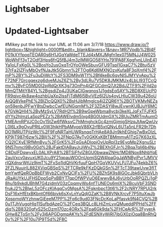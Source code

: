 # Lightsaber
# Updated-Lightsaber
#Mikey put the link to our UML at 11:06 am 3/7/18
https://www.draw.io/?lightbox=1&highlight=0000ff&edit=_blank&layers=1&nav=1#R7Vpdb%2BI4FP01kXYfpoqTEOAR0s6H1JGqYaWdeTTEJd4xMXJMgfn1ex075MNJJ4W025WoWhFf3yT2Odf3Hps6frQ5fBJ4m3zlMWGO58YHx791PA8FXggfynLUlnE41Ya1oLFxKg0L%2BosYo2usOxqTrOYoOWeSbuvGFU9TspI1GxaC7%2Btuj5zV37rFa2IZFivMbOvfNJaJtk5Gbmn%2FTOg6Kd6MXNOzxKufa8F3qXmf4%2FmP%2BY%2Fu3uDiWcY%2FS3DM9xWTf%2Bf4keBc6qvNISJMYVvApu%2F72NF7Grcgqexzg6dveMJsZ6Z%2By3dLRu7V5DK8JMKMUx4LbLI93TCcQmv%2ByFO5MD0I2pjRdQrXK3g73OnPn4iQFGCdmQ7Jt2BdJZTF9%2FjId2qMmQTMitY84YL%2BgsdiZp4J3UKaCIGwqnos1J1gdsEqSAY%2BD8XEUcP0FR9qjvc4k8aw4ozhbUaXp2lssFjTdM6l5BvjVEz6I2Us4oyLHIuCW39u426oUAiQQ8VkePhE%2BIZIcQQX0%2BsHJibMmglcs4j2ZQR6Y%2BOTVKMvNEZson59enbJPFwY8tsDwbcCwfEUNGqmM%2F3ZDASYl8wJEvwnKUBJuY6MCk7GVAQHI4%2ByMzSyLV7RdH2f%2B9wGpeWbma8ycbj3keXLJqFxTFJFK5dYYs2hImzLaSpzPEZz%2BAWEIvdm5Ixg4BG0UdmGX%2BUuZMRTmAumOYMEAmRPVJC0cOv15tZw6fWksvC7hMmghckGc4zmjGjmigSHzqJtAwQwUvL0l6Lx9gOyuPRtLv0W3hjkHPbAMyopV88X2rfB5xtQNvL6UTa5nLFR29r7DhDO1MRUTPjIzWc1%2F9FqNRTaHUWRsnqqTrHAe8A9Jn9khEGhig7wBxOIzLKP9jT987r6zw%2BlIj%2F%2FNpG7AyTy0GKKxKBtTBMmmvA1TzG7K63zXLCQ2ICXyE1RfMmByu%2FGrK5%2FqGsADlopjOvUpRpl3z9EyqMp2XgnuSLt9N57nmcI9By0Gd%2BJFaktDlABayJrJjWvZ%2BEXhGFJn%2Bqa7qIi6b4NuC8DsIFDqwyxEL0ALXPrA8%2BTSiFfvIZ8GU0bwawZNHc1MD8Nox8NhbYqE2auVxcv0avuxUK0Jcu9Y21qpauWOOnUpmjSQW4lpaGgJaWNByiPvr1JMVVrIQXdnsrWtUz9jmT%2FxSq1ldQhVKrfuuFQpH7GqVKUVyLPJ7JFu74ekbZ6%2FZLNuuirlL882XViqGBSpS%2FTCRe9kFKzDQkGSn%2FTcT39tawUvw3fITbmYwtfQeROpBbEFWyb2CxNvQClFs%2FU%2BZhSK9s8lGOcJbk6QbrbVLhJRaAUYkUJFHSDpp5pPxBBYT7qpOfWPVuO6EwwvB4J6yUrbOoRPQZLj1gP8hu1b9xkdUBhM7G4zjdmV03zCpqmyWs4nfTUNEOs6mlX%2BcuVbF3SNDfrukJ2%2BlwL5zOFczKIAgqCy0MgsA%2Fqknbpc13tl6%2F2cNRY7RPUj2rkDsF16xHfEtxBKbntOf66bivk6sXyLnYuQdjGZaK%2B8VNkXrcvF7P5ltuXwJbXqspmqWYzhnwGiEeeM7PP%2Fq6c9ud03FNcDcKpLaPfasvk9N4CVQ%2B0u1TJhVugoHlq11SufbdAzeO%2FCeq3BQLc8LHiZmLyxQMueddPPHd%2FFdiq%2B8320qfvS25cDzm170zc4ORx%2Fpa6Gk9da%2FHCeArR%2FyyerAGHw8ZToSn%2Fy3j6APGDgmpAKYs%2FdESNXyWiRl7jbGX0ziOqa8BnRhQ0y%2F%2F10u7lP9T5d%2F8C
